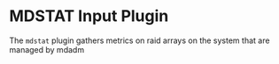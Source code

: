 # MDSTAT Input Plugin

The `mdstat` plugin gathers metrics on raid arrays on the system that are managed by mdadm
